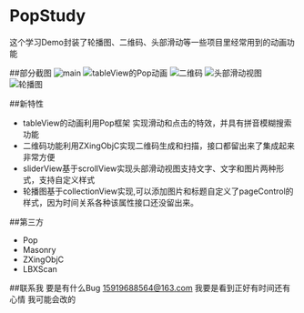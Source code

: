 # PopStudy
这个学习Demo封装了轮播图、二维码、头部滑动等一些项目里经常用到的动画功能

##部分截图
![main](https://github.com/iosyaowei/PopStudy/blob/master/Screenshots/Simulator%20Screen%20Shot%202016年8月8日%20下午6.28.40.png)
![tableView的Pop动画](https://github.com/iosyaowei/PopStudy/blob/master/Screenshots/Simulator%20Screen%20Shot%202016年8月8日%20下午6.29.12.png)
![二维码](https://github.com/iosyaowei/PopStudy/blob/master/Screenshots/Simulator%20Screen%20Shot%202016年8月8日%20下午6.29.38.png)
![头部滑动视图](https://github.com/iosyaowei/PopStudy/blob/master/Screenshots/Simulator%20Screen%20Shot%202016年8月8日%20下午6.29.51.png)
![轮播图](https://github.com/iosyaowei/PopStudy/blob/master/Screenshots/Simulator%20Screen%20Shot%202016年8月8日%20下午6.29.58.png)

##新特性
- tableView的动画利用Pop框架 实现滑动和点击的特效，并具有拼音模糊搜索功能
- 二维码功能利用ZXingObjC实现二维码生成和扫描，接口都留出来了集成起来非常方便
- sliderView基于scrollView实现头部滑动视图支持文字、文字和图片两种形式，支持自定义样式
- 轮播图基于collectionView实现,可以添加图片和标题自定义了pageControl的样式，因为时间关系各种该属性接口还没留出来。

##第三方
- Pop
- Masonry
- ZXingObjC
- LBXScan

##联系我
要是有什么Bug 15919688564@163.com 我要是看到正好有时间还有心情 我可能会改的